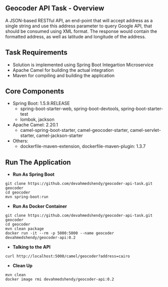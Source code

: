 ## Geocoder API Task - Overview
A JSON-based RESTful API, an end-point that will accept address as a single string and use this address parameter to query Google API, that should be consumed using XML format.
The response would contain the formatted address, as well as latitude and longitude of the address.

## Task Requirements
  * Solution is implemented using Spring Boot Integartion Microservice
  * Apache Camel for building the actual integration
  * Maven for compiling and building the application

## Core Components
  * Spring Boot: 1.5.9.RELEASE
    * spring-boot-starter-web, spring-boot-devtools, spring-boot-starter-test
    * lombok, jackson
  * Apache Camel: 2.20.1
    * camel-spring-boot-starter, camel-geocoder-starter, camel-servlet-starter, camel-jackson-starter
  * Others:
    * dockerfile-maven-extension, dockerfile-maven-plugin: 1.3.7
    
    
## Run The Application
* **Run As Spring Boot**
```
git clone https://github.com/devahmedshendy/geocoder-api-task.git geocoder
cd geocoder
mvn spring-boot:run
```

* **Run As Docker Container**
```
git clone https://github.com/devahmedshendy/geocoder-api-task.git geocoder
cd geocoder
mvn clean package
docker run -it --rm -p 5000:5000 --name geocoder devahmedshendy/geocoder-api:0.2
```

* **Talking to the API**
```
curl http://localhost:5000/camel/geocoder?address=cairo
```

* **Clean Up**
```
mvn clean
docker image rmi devahmedshendy/geocoder-api:0.2
```
